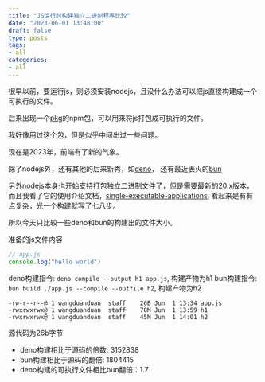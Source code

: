 ```yaml
---
title: "JS运行时构建独立二进制程序比较"
date: "2023-06-01 13:48:00"
draft: false
type: posts
tags:
- all
categories:
- all
---
```


很早以前，要运行js，则必须安装nodejs，且没什么办法可以把js直接构建成一个可执行的文件。

后来出现一个[pkg](https://www.npmjs.com/package/pkg)的npm包，可以用来将js打包成可执行的文件。

我好像用过这个包，但是似乎中间出过一些问题。

现在是2023年，前端有了新的气象。

除了nodejs外，还有其他的后来新秀，如[deno](https://deno.com/)， 还有最近表火的[bun](https://bun.sh/)

另外nodejs本身也开始支持打包独立二进制文件了，但是需要最新的20.x版本，而且我看了它的使用介绍文档，[single-executable-applications](https://nodejs.org/api/single-executable-applications.html), 看起来是有有点复杂，光一个构建就写了七八步。


所以今天只比较一些deno和bun的构建出的文件大小。

准备的js文件内容

```js
// app.js
console.log("hello world")
```

deno构建指令: `deno compile --output h1 app.js`,  构建产物为h1
bun构建指令: `bun build ./app.js --compile --outfile h2`, 构建产物为h2

```
-rw-r--r--@ 1 wangduanduan  staff    26B Jun  1 13:34 app.js
-rwxrwxrwx@ 1 wangduanduan  staff    78M Jun  1 13:59 h1
-rwxrwxrwx@ 1 wangduanduan  staff    45M Jun  1 14:01 h2
```

源代码为26b字节

- deno构建相比于源码的倍数: 3152838
- bun构建相比于源码的翻倍: 1804415
- deno构建的可执行文件相比bun翻倍：1.7